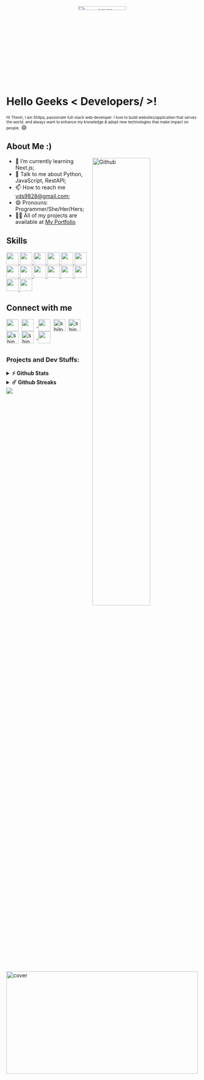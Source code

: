 <div align="center">
<img width="50%" height = "5%" src="https://user-images.githubusercontent.com/69167064/159184333-8db3c95f-5d46-4b52-883c-fb7ba658da99.gif" alt="cover" />
</div>
<h1> Hello Geeks < Developers/ >!

<!--  <img src = "https://user-images.githubusercontent.com/69167064/171626459-b73b6bec-2818-4c4e-a416-aff0f841236f.gif" width = "5px">  --></h1>
<font size="1">   Hi There!,
I am Shilpa, passionate full-stack web developer. I love to build websites/application that serves the world.
  and always want to enhance my knowledge & adopt new technologies that make impact on people.</font> :smile:

  
<h2> About Me :)</h2><img width="55%" align="right" alt="Github" src="https://user-images.githubusercontent.com/69167064/159184413-e651f637-93fa-4ed5-bd3a-9c609cf2ac21.svg" />




- 🌱 I’m currently learning Next.js;
- 💬 Talk to me about Python, JavaScript, RestAPI;
- 📫 How to reach me vds9828@gmail.com;
- 😄 Pronouns: Programmer/She/Her/Hers;
- 👨‍💻 All of my projects are available at [My Portfolio](http://shilpa17-shingnapure-portfolio.vercel.app/)
 
 

 <h2> Skills</h2> <!--<img src = "https://media2.giphy.com/media/QssGEmpkyEOhBCb7e1/giphy.gif?cid=ecf05e47a0n3gi1bfqntqmob8g9aid1oyj2wr3ds3mg700bl&rid=giphy.gif" width = 32px>  -->
<a href= https://github.com/shilpashingnapure?tab=repositories&q=&type=&language=python&sort= > <img width ='32px' src ='https://user-images.githubusercontent.com/69167064/159184604-ff74edc8-5bcb-4b30-82cf-e52e3a8e21c6.svg'> </a>
<a href= https://github.com/shilpashingnapure?tab=repositories&q=&type=&language=django&sort= > <img width ='32px' src ='https://user-images.githubusercontent.com/69167064/159184606-fc8aac53-e71a-4e20-b7dc-fa10a130748c.svg'> </a>   <a href= https://github.com/shilpashingnapure?tab=repositories&q=&type=&language=html&sort= > <img width ='32px' src ='https://user-images.githubusercontent.com/69167064/159184607-712eb472-cb9a-4827-9f5e-d2f6f8ccbb4c.svg'> </a>   <a href= https://github.com/shilpashingnapure?tab=repositories&q=&type=&language=css&sort= > <img width ='32px' src ='https://user-images.githubusercontent.com/69167064/159184609-c2ac2382-e3dc-42fb-aa3e-f3ab2909cb69.svg'> </a>
<a href= https://github.com/shilpashingnapure?tab=repositories&q=&type=&language=sass&sort= > <img width ='32px' src ='https://user-images.githubusercontent.com/69167064/159184610-69bc32e0-5ad9-45b4-abe7-5d2d68533862.svg'> </a>
<a href= https://github.com/shilpashingnapure?tab=repositories&q=&type=&language=bootstrap&sort= > <img width ='32px' src ='https://user-images.githubusercontent.com/69167064/159184611-c2f80985-f925-4c28-9cab-bc644920c242.svg'> </a>    <a href= https://github.com/shilpashingnapure?tab=repositories&q=&type=&language=javascript&sort= > <img width ='32px' src ='https://user-images.githubusercontent.com/69167064/159184612-9a798198-e32e-4d0f-ae68-9f0626c4ad3b.svg'> </a>   <a href= https://github.com/shilpashingnapure?tab=repositories&q=&type=&language=nodejs&sort= > <img width ='32px' src ='https://user-images.githubusercontent.com/69167064/159184613-e3345ab3-9426-4a34-9d72-b01b663c45ea.svg'> </a>
<a href= https://github.com/shilpashingnapure?tab=repositories&q=&type=&language=reactjs&sort= > <img width ='32px' src ='https://user-images.githubusercontent.com/69167064/159184614-ff297d22-b706-4345-a790-46bdac962617.svg'> </a>
<a href= https://github.com/shilpashingnapure?tab=repositories&q=&type=&language=express&sort= > <img width ='32px' src ='https://user-images.githubusercontent.com/69167064/159184615-949d24bf-ecd0-463b-b4c4-cb39156b4937.svg'> </a>    <a href= https://github.com/shilpashingnapure?tab=repositories&q=&type=&language=mongodb&sort= > <img width ='32px' src ='https://user-images.githubusercontent.com/69167064/159184617-de7bab91-ecce-4949-9aac-c88110fc1f45.svg'> </a>    <a href= https://github.com/shilpashingnapure?tab=repositories&q=&type=&language=postman&sort= > <img width ='32px' src ='https://user-images.githubusercontent.com/69167064/159184618-c025973b-bf27-4cd2-8904-2b3504a93cca.svg'> </a>
<a href= https://github.com/shilpashingnapure?tab=repositories&q=&type=&language=photoshop&sort= > <img width ='32px' src ='https://user-images.githubusercontent.com/69167064/159184620-fc7f939b-de22-401d-9ac6-f3cc9278f900.svg'> </a>
<a href= https://github.com/shilpashingnapure?tab=repositories&q=&type=&language=git&sort= > <img width ='32px' src ='https://user-images.githubusercontent.com/69167064/159184621-b6517495-69a3-41db-872c-aba74a4b4fd2.svg'> </a>
  
 <h2> Connect with me </h2> <!-- <img src='https://user-images.githubusercontent.com/69167064/159184623-31d54ed6-95b7-4522-9da7-2ce0d07457df.gif' width="80px">  -->
<a href = 'https://shilpa17-shingnapure-portfolio.vercel.app/'> <img width = '32px' align= 'center' src="https://user-images.githubusercontent.com/69167064/159184625-7c17e903-f6ee-4e07-98e8-07614c393408.png"/></a>&nbsp;     <a href = 'https://www.linkedin.com/in/shilpa-shingnapure'> <img width = '32px' align= 'center' src="https://user-images.githubusercontent.com/69167064/159184626-60819a14-5d6b-4e38-a730-b9fceb72df65.svg"/></a>         &nbsp;<a href = 'https://www.github.com/shilpashingnapure'> <img width = '32px' align= 'center' src="https://user-images.githubusercontent.com/69167064/159184628-cdccf231-ec4d-4ae4-bde7-5d8274f57146.svg"/></a>      &nbsp;<a href="https://codepen.io/shilpashingnapure/" target="blank"><img align="center" src="https://user-images.githubusercontent.com/69167064/159184599-39501947-c3c6-4ba3-8dd6-b7775d7150de.svg" alt="shilpashingnapure/" width="32px" /></a>      &nbsp;<a href="https://www.hackerrank.com/shingnapureshil1/" target="blank"><img align="center" src="https://user-images.githubusercontent.com/69167064/159184600-79cc4cbe-e8b5-416f-bf82-5cf8b91dd9dd.svg" alt="shingnapureshil1/" width = '32px' /></a>     &nbsp;<a href="https://www.leetcode.com/shingnapure_shilpa17/" target="blank"><img align="center" src="https://user-images.githubusercontent.com/69167064/159185189-c6f3c53c-9a30-4503-8b9f-5953272e6a5c.png" alt="shingnapure_shilpa17/" width = '32px'/></a>     &nbsp;<a href="https://auth.geeksforgeeks.org/user/shingnapureshilpa2/profile/" target="blank"><img align="center" src="https://user-images.githubusercontent.com/69167064/159185201-7a2e9d22-260b-42f0-b63c-f17b6a15e260.png" alt="shingnapureshilpa2/profile/" width = '32px' /></a>     &nbsp;<a href = 'https://cssbattle.dev/player/shilpa17'> <img width = '32px' align= 'center' src="https://user-images.githubusercontent.com/69167064/159086421-721c547b-ff62-4744-913d-feda5bac605c.svg"/></a>  



  
  <h6> </h6>
  
 <h3>Projects and Dev Stuffs: </h3> <!--<img src='https://media1.giphy.com/media/du3J3cXyzhj75IOgvA/giphy.gif?cid=ecf05e47x2g034i9pzwtzzsd3xgg2w9nr94t4tflbbgo3008&rid=giphy.gif' width='32px'> -->

<details>	
  <summary><b>⚡ Github Stats</b></summary>

  <br />
  <img height="180em" src="https://github-readme-stats.vercel.app/api?username=shilpashingnapure&show_icons=true&&count_private=true&include_all_commits=true" />
  <img height="180em" src="https://github-readme-stats.vercel.app/api/top-langs/?username=shilpashingnapure&exclude_repo=KNN-Image-Classification&show_icons=true&layout=compact&langs_count=8"/>
</details>

<details>	
  <summary><b>☄️ Github Streaks</b></summary>
  <br/>
  <img src="https://github-readme-streak-stats.herokuapp.com/?user=shilpashingnapure" width="400em" height="200em" />
  <img src="https://github-readme-stats.vercel.app/api/wakatime?username=shilpashingnapure" width="400em" height="200em"/>
  <h6><em>NOTE: This does not indicate my skill level or language proficiency, it's merely a GitHub metric of which languages I have the most code of on GitHub.
    </em></h6>
 
</details>
  
  <img align="centre" src="https://github-profile-trophy.vercel.app/?username=shilpashingnapure&ryo-ma&no-frame=true&theme=oldie&margin-w=15&title=Issue,Stars,Repo,Commit,PR,Followers"/>
  <img width="100%" height = "270em" src="https://kentsustainability.co.uk/wp-content/uploads/2019/08/KS-1.gif" alt="cover" />
  
  

